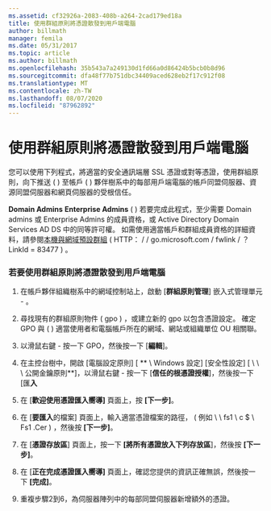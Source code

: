 ```yaml
---
ms.assetid: cf32926a-2083-408b-a264-2cad179ed18a
title: 使用群組原則將憑證散發到用戶端電腦
author: billmath
manager: femila
ms.date: 05/31/2017
ms.topic: article
ms.author: billmath
ms.openlocfilehash: 35b543a7a249130d1fd66a0d86424b5bcb0b8d96
ms.sourcegitcommit: dfa48f77b751dbc34409aced628eb2f17c912f08
ms.translationtype: MT
ms.contentlocale: zh-TW
ms.lasthandoff: 08/07/2020
ms.locfileid: "87962892"
---
```

# <a name="distribute-certificates-to-client-computers-by-using-group-policy"></a>使用群組原則將憑證散發到用戶端電腦


您可以使用下列程式，將適當的安全通訊端層 SSL 憑證或對等憑證，使用群組原則，向下推送 \( \) 至帳戶 \( \) 夥伴樹系中的每部用戶端電腦的帳戶同盟伺服器、資源同盟伺服器和網頁伺服器的受根信任。

**Domain Admins** **Enterprise Admins** \( \) 若要完成此程式，至少需要 Domain admins 或 Enterprise Admins 的成員資格，或 Active Directory Domain Services AD DS 中的同等許可權。  如需使用適當帳戶和群組成員資格的詳細資料，請參閱[本機與網域預設群組](https://go.microsoft.com/fwlink/?LinkId=83477) \( HTTP： \/ \/ go.microsoft.com \/ fwlink \/ ？LinkId \= 83477 \) 。

### <a name="to-distribute-certificates-to-client-computers-by-using-group-policy"></a>若要使用群組原則將憑證散發到用戶端電腦

1.  在帳戶夥伴組織樹系中的網域控制站上，啟動 [**群組原則管理**] 嵌入式管理單元 \- 。

2.  尋找現有的群組原則物件 \( gpo \) ，或建立新的 gpo 以包含憑證設定。 確定 GPO 與 \( \) 適當使用者和電腦帳戶所在的網域、網站或組織單位 OU 相關聯。

3.  以滑鼠右鍵 \- 按一下 GPO，然後按一下 [**編輯**]。

4.  在主控台樹中，開啟 [電腦設定原則] [ ** \\ Windows 設定] [安全性設定] [ \\ \\ \\ 公開金鑰原則**]，以滑鼠右鍵 \- 按一下 [**信任的根憑證授權**]，然後按一下 [匯**入**

5.  在 [**歡迎使用憑證匯入嚮導]** 頁面上，按 **[下一步]**。

6.  在 [**要匯入**的檔案] 頁面上，輸入適當憑證檔案的路徑， \( 例如 \\ \\ fs1 \\ c $ \\ Fs1 .Cer \) ，然後按 **[下一步]**。

7.  在 [**憑證存放區**] 頁面上，按一下 **[將所有憑證放入下列存放區**]，然後按 **[下一步]**。

8.  在 [**正在完成憑證匯入嚮導]** 頁面上，確認您提供的資訊正確無誤，然後按一下 **[完成]**。

9. 重複步驟2到6，為伺服器陣列中的每部同盟伺服器新增額外的憑證。
